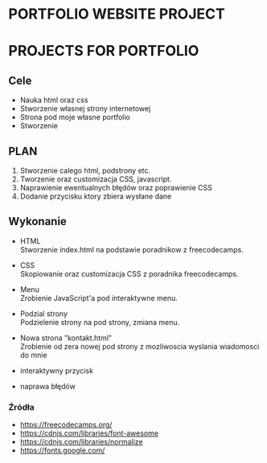 # PORTFOLIO WEBSITE PROJECT
# PROJECTS FOR PORTFOLIO
## Cele
* Nauka html oraz css
* Stworzenie własnej strony internetowej
* Strona pod moje własne portfolio
* Stworzenie 
## PLAN
1. Stworzenie calego html, podstrony etc.
2. Tworzenie oraz customizacja CSS, javascript.
3. Naprawienie ewentualnych błędów oraz poprawienie CSS
4. Dodanie przycisku ktory zbiera wysłane dane
## Wykonanie
* HTML  
Stworzenie index.html na podstawie poradnikow z freecodecamps.
* CSS  
Skopiowanie oraz customizacja CSS z poradnika freecodecamps.
* Menu  
Zrobienie JavaScript'a pod interaktywne menu.
* Podzial strony  
Podzielenie strony na pod strony, zmiana menu.
* Nowa strona "kontakt.html"  
Zrobienie od zera nowej pod strony z mozliwoscia wyslania wiadomosci do mnie
* interaktywny przycisk  

* naprawa błędów  
### Źródła
* https://freecodecamps.org/
* https://cdnjs.com/libraries/font-awesome
* https://cdnjs.com/libraries/normalize
* https://fonts.google.com/
